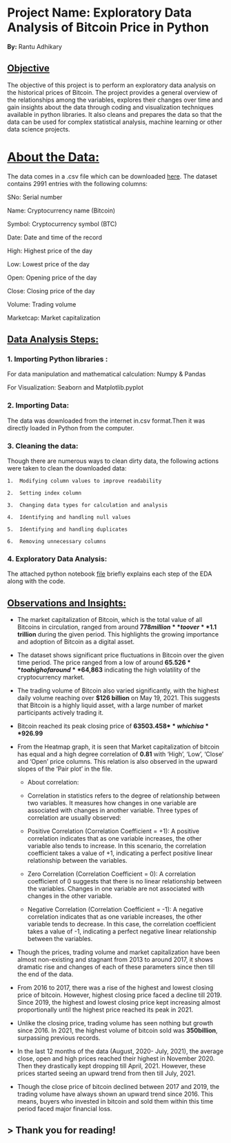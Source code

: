 # **Project Name: Exploratory Data Analysis of Bitcoin Price in Python**

**By:** Rantu Adhikary

## **<u>Objective</u>**

The objective of this project is to perform an exploratory data analysis
on the historical prices of Bitcoin. The project provides a general
overview of the relationships among the variables, explores their
changes over time and gain insights about the data through coding and
visualization techniques available in python libraries. It also cleans
and prepares the data so that the data can be used for complex
statistical analysis, machine learning or other data science projects.

# **<u>About the Data:</u>** <br>


The data comes in a .csv file which can be downloaded
[here](https://github.com/Rantu7/Exploratory-Data-Analysis-of-Bitcoin/blob/main/coin_Bitcoin.csv).
The dataset contains 2991 entries with the following columns:

SNo: Serial number

Name: Cryptocurrency name (Bitcoin)

Symbol: Cryptocurrency symbol (BTC)

Date: Date and time of the record

High: Highest price of the day

Low: Lowest price of the day

Open: Opening price of the day

Close: Closing price of the day

Volume: Trading volume

Marketcap: Market capitalization

## **<u>Data Analysis Steps:</u>**

### 1.  **Importing Python libraries** :

For data manipulation and mathematical calculation: Numpy & Pandas

For Visualization: Seaborn and Matplotlib.pyplot

### 2.  **Importing Data**: 

The data was downloaded from the internet in.csv format.Then it was directly loaded in Python from the computer.

### 3.  **Cleaning the data**: 

Though there are numerous ways to clean dirty data, the following actions were taken to clean the downloaded data:

    1.  Modifying column values to improve readability

    2.  Setting index column

    3.  Changing data types for calculation and analysis

    4.  Identifying and handling null values

    5.  Identifying and handling duplicates

    6.  Removing unnecessary columns

### 4.  **Exploratory Data Analysis**:

The attached python notebook [file](https://github.com/Rantu7/Exploratory-Data-Analysis-of-Bitcoin/blob/main/bitcoin-Copy3.ipynb) briefly explains each step of the EDA along
with the code.

## <u>**Observations and Insights**:</u>

- The market capitalization of Bitcoin, which is the total value of all
  Bitcoins in circulation, ranged from around **$778 million** to over
  **$1.1 trillion** during the given period. This highlights the growing
  importance and adoption of Bitcoin as a digital asset.

- The dataset shows significant price fluctuations in Bitcoin over the
  given time period. The price ranged from a low of around **$65.526**
  to a high of around **$64,863** indicating the high volatility of the
  cryptocurrency market.

- The trading volume of Bitcoin also varied significantly, with the
  highest daily volume reaching over **$126 billion** on May 19, 2021.
  This suggests that Bitcoin is a highly liquid asset, with a large
  number of market participants actively trading it.

- Bitcoin reached its peak closing price of **63503.458$** which is a
  **926.99%** increase from its lowest value of **68.431$**

- From the Heatmap graph, it is seen that Market capitalization of
  bitcoin has equal and a high degree correlation of **0.81** with
  ‘High’, ‘Low’, ‘Close’ and ‘Open’ price columns. This relation is also
  observed in the upward slopes of the ‘Pair plot’ in the file.

  - About correlation:

  - Correlation in statistics refers to the degree of relationship
    between two variables. It measures how changes in one variable are
    associated with changes in another variable. Three types of
    correlation are usually observed:

  - Positive Correlation (Correlation Coefficient = +1): A positive
    correlation indicates that as one variable increases, the other
    variable also tends to increase. In this scenario, the correlation
    coefficient takes a value of +1, indicating a perfect positive
    linear relationship between the variables.

  - Zero Correlation (Correlation Coefficient = 0): A correlation
    coefficient of 0 suggests that there is no linear relationship
    between the variables. Changes in one variable are not associated
    with changes in the other variable.

  - Negative Correlation (Correlation Coefficient = -1): A negative
    correlation indicates that as one variable increases, the other
    variable tends to decrease. In this case, the correlation
    coefficient takes a value of -1, indicating a perfect negative
    linear relationship between the variables.

- Though the prices, trading volume and market capitalization have been
  almost non-existing and stagnant from 2013 to around 2017, it shows
  dramatic rise and changes of each of these parameters since then till
  the end of the data.

- From 2016 to 2017, there was a rise of the highest and lowest closing
  price of bitcoin. However, highest closing price faced a decline
  till 2019. Since 2019, the highest and lowest closing price kept
  increasing almost proportionally until the highest price reached its
  peak in 2021.

- Unlike the closing price, trading volume has seen nothing but growth
  since 2016. In 2021, the highest volume of bitcoin sold was
  **350billion**, surpassing previous records.

- In the last 12 months of the data (August, 2020- July, 2021), the
  average close, open and high prices reached their highest in
  November 2020. Then they drastically kept dropping till April, 2021.
  However, these prices started seeing an upward trend from then till
  July, 2021.

- Though the close price of bitcoin declined between 2017 and 2019, the
  trading volume have always shown an upward trend since 2016. This
  means, buyers who invested in bitcoin and sold them within this time
  period faced major financial loss.

## > Thank you for reading!
